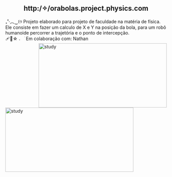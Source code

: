 <div align = "middle"> <H2> http:/✧/orabolas.project.physics.com </H2> </div> 
 ₊˚‧︵‿꒰୨ Projeto elaborado para projeto de faculdade na matéria de física. Ele consiste em fazer um calculo de X e Y na posição da bola, para um robô humanoide percorrer a trajetória e o ponto de intercepção. <br>
 🩹🍙☆  𝅄 ⠀ׂ  Em colaboração com: Nathan
<img align = "right" src="https://i.pinimg.com/originals/e5/bd/3a/e5bd3a2f2cf2f6f4dad0f531b92564be.gif" width="400" height = "200" alt="study">
<img align = "left" src="https://i.pinimg.com/originals/7b/52/2f/7b522f38a050baa36b37bdb227b5b3cd.gif" width="400" height = "200" alt="study">

